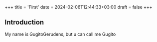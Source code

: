 +++
title = 'First'
date = 2024-02-06T12:44:33+03:00
draft = false
+++
## Introduction
My name is GugitoGerudens, but u can call me Gugito 